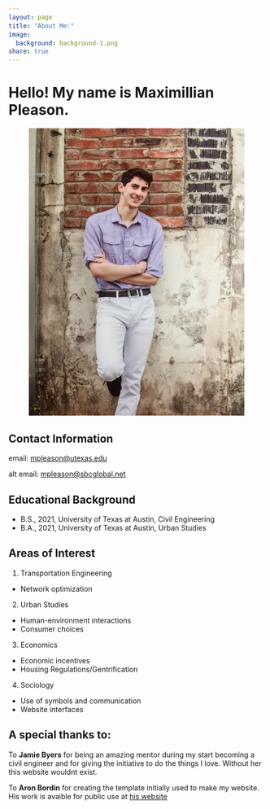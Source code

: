 ```yaml
---
layout: page
title: "About Me:"
image:
  background: background-1.png
share: true
---
```


# Hello! My name is Maximillian Pleason.

<figure class="half center">
  <img src="/images/profile.jpg" alt="">
</figure>

## Contact Information

email: mpleason@utexas.edu

alt email: mpleason@sbcglobal.net

## Educational Background

* B.S., 2021, University of Texas at Austin, Civil Engineering
* B.A., 2021, University of Texas at Austin, Urban Studies

## Areas of Interest

1. Transportation Engineering
  * Network optimization
2. Urban Studies
  * Human-environment interactions
  * Consumer choices
3. Economics
  * Economic incentives
  * Housing Regulations/Gentrification
4. Sociology
  * Use of symbols and communication
  * Website interfaces


## A special thanks to:

To **Jamie Byers** for being an amazing mentor during my start becoming a civil engineer and for giving the initiative to do the things I love. Without her this website wouldnt exist.

To **Aron Bordin** for creating the template initially used to make my website. His work is avaible for public use at [his website](http://aronbordin.com/neo-hpstr-jekyll-theme/)